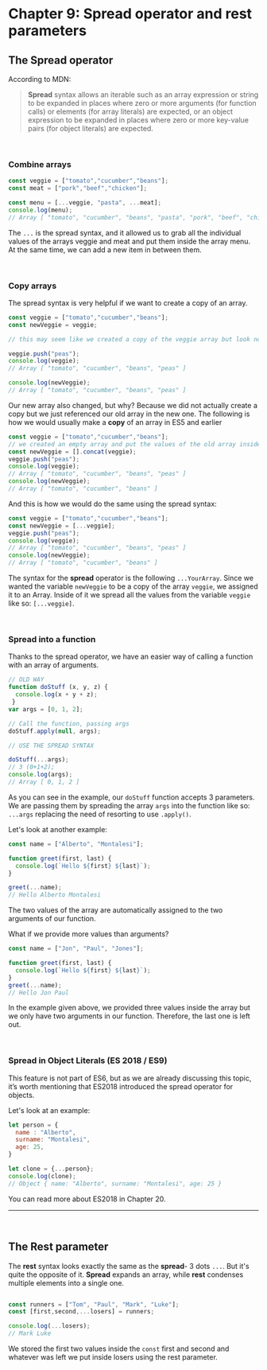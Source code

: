 # Chapter 9: Spread operator and rest parameters

## The Spread operator

According to MDN:
> **Spread** syntax allows an iterable such as an array expression or string to be expanded in places where zero or more arguments (for function calls) or elements (for array literals) are expected, or an object expression to be expanded in places where zero or more key-value pairs (for object literals) are expected.

&nbsp;

### Combine arrays

```javascript
const veggie = ["tomato","cucumber","beans"];
const meat = ["pork","beef","chicken"];

const menu = [...veggie, "pasta", ...meat];
console.log(menu);
// Array [ "tomato", "cucumber", "beans", "pasta", "pork", "beef", "chicken" ]
```

The `...` is the spread syntax, and it allowed us to grab all the individual values of the arrays veggie and meat and put them inside the array menu. At the same time, we can add a new item in between them.

&nbsp;

### Copy arrays

The spread syntax is very helpful if we want to create a copy of an array.

```javascript
const veggie = ["tomato","cucumber","beans"];
const newVeggie = veggie;

// this may seem like we created a copy of the veggie array but look now

veggie.push("peas");
console.log(veggie);
// Array [ "tomato", "cucumber", "beans", "peas" ]

console.log(newVeggie);
// Array [ "tomato", "cucumber", "beans", "peas" ]
```

Our new array also changed, but why? Because we did not actually create a copy but we just referenced our old array in the new one.
The following is how we would usually make a **copy** of an array in ES5 and earlier

```javascript
const veggie = ["tomato","cucumber","beans"];
// we created an empty array and put the values of the old array inside of it
const newVeggie = [].concat(veggie);
veggie.push("peas");
console.log(veggie);
// Array [ "tomato", "cucumber", "beans", "peas" ]
console.log(newVeggie);
// Array [ "tomato", "cucumber", "beans" ]
```

And this is how we would do the same using the spread syntax:

```javascript
const veggie = ["tomato","cucumber","beans"];
const newVeggie = [...veggie];
veggie.push("peas");
console.log(veggie);
// Array [ "tomato", "cucumber", "beans", "peas" ]
console.log(newVeggie);
// Array [ "tomato", "cucumber", "beans" ]
```

The syntax for the **spread** operator is the following `...YourArray`. Since we wanted the variable `newVeggie` to be a copy of the array `veggie`, we assigned it to an Array. Inside of it we spread all the values from the variable `veggie` like so:
`[...veggie]`.

&nbsp;

### Spread into a function

Thanks to the spread operator, we have an easier way of calling a function with an array of arguments.

```javascript
// OLD WAY
function doStuff (x, y, z) {
  console.log(x + y + z);
 }
var args = [0, 1, 2];

// Call the function, passing args
doStuff.apply(null, args);

// USE THE SPREAD SYNTAX

doStuff(...args);
// 3 (0+1+2);
console.log(args);
// Array [ 0, 1, 2 ]
```

As you can see in the example, our `doStuff` function accepts 3 parameters. We are passing them by spreading the array `args` into the function like so: `...args` replacing the need of resorting to use `.apply()`.

Let's look at another example:

```javascript
const name = ["Alberto", "Montalesi"];

function greet(first, last) {
  console.log(`Hello ${first} ${last}`);
}

greet(...name);
// Hello Alberto Montalesi
```

The two values of the array are automatically assigned to the two arguments of our function.

What if we provide more values than arguments?

```javascript
const name = ["Jon", "Paul", "Jones"];

function greet(first, last) {
  console.log(`Hello ${first} ${last}`);
}
greet(...name);
// Hello Jon Paul
```

In the example given above, we provided three values inside the array but we only have two arguments in our function. Therefore, the last one is left out.

&nbsp;

### Spread in Object Literals (ES 2018 / ES9)

This feature is not part of ES6, but as we are already discussing this topic, it’s worth mentioning that ES2018 introduced the spread operator for objects.

Let's look at an example:

```javascript
let person = {
  name : "Alberto",
  surname: "Montalesi",
  age: 25,
}

let clone = {...person};
console.log(clone);
// Object { name: "Alberto", surname: "Montalesi", age: 25 }
```

You can read more about ES2018 in Chapter 20.

---
&nbsp;

## The Rest parameter

The **rest** syntax looks exactly the same as the **spread**- 3 dots `...`. But it's quite the opposite of it. **Spread** expands an array, while **rest** condenses multiple elements into a single one.

```javascript

const runners = ["Tom", "Paul", "Mark", "Luke"];
const [first,second,...losers] = runners;

console.log(...losers);
// Mark Luke
```

We stored the first two values inside the `const` first and second and whatever was left we put inside losers using the rest parameter.
